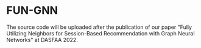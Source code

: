 # FUN-GNN
The source code will be uploaded after the publication of our paper "Fully Utilizing Neighbors for Session-Based Recommendation with Graph Neural Networks" at DASFAA 2022.
